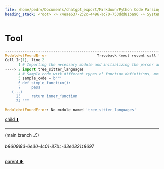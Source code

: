 ```yaml
---
file: /home/pedro/Documents/chatgpt_export/Markdown/Python Code Parsing Simulation.md
heading_stack: <root> -> c4eae637-232c-4496-bc70-753ddd81ba96 -> System -> c5df0cbc-e9fb-4d62-aeed-bcacaa85e110 -> System -> aaa2117c-13e4-4cb9-ba7c-ceab891c0d9c -> User -> Importing the necessary module and initializing the parser and language objects -> Getting the Python language and parser -> Parsing the sample code -> Constructing the query to find all definitions of classes or functions -> Creating the query -> Capturing the nodes -> Displaying the captures -> 8e3bd3ee-59e8-4e34-828c-20572fbdd435 -> Assistant -> aaa2be76-f4f3-4cf3-954a-244cca89494f -> User -> 11dd3286-c68d-4052-98e8-b647a7700959 -> Assistant -> aaa23fcd-fff2-4fd9-912d-55d6c15420b1 -> User -> 5248916b-dcde-4011-8317-2290e1d80621 -> Assistant -> 03332a3e-f746-43bf-a6b9-34359dac7e4b -> Tool
---
```

# Tool

```python
---------------------------------------------------------------------------
ModuleNotFoundError                       Traceback (most recent call last)
Cell In[1], line 2
      1 # Importing the necessary module and initializing the parser and language objects
----> 2 import tree_sitter_languages
      4 # Sample code with different types of function definitions, methods, closures, with/without decorators
      5 sample_code = b"""
      6 def simple_function():
      7     pass
   (...)
     23     return inner_function
     24 """

ModuleNotFoundError: No module named 'tree_sitter_languages'

```

[child ⬇️](#b8609183-6e30-4c01-87b4-33e082148697)

---

(main branch ⎇)
###### b8609183-6e30-4c01-87b4-33e082148697
[parent ⬆️](#03332a3e-f746-43bf-a6b9-34359dac7e4b)
